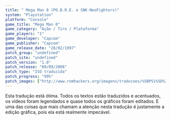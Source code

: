 ```yaml
---
title: " Mega Man 8 (PO.B.R.E. e SNK-NeoFighters)"
system: "Playstation"
platform: "Console"
game_title: "Mega Man 8"
game_category: "Ação / Tiro / Plataforma"
game_players: "1"
game_developer: "Capcom"
game_publisher: "Capcom"
game_release_date: "28/02/1997"
patch_group: "undefined"
patch_site: "undefined"
patch_version: "1.0"
patch_release: "09/09/2008"
patch_type: "ISO traduzida"
patch_progress: "99%"
patch_images: ["http://www.romhackers.org/imagens/traducoes/%5BPS1%5D%20Mega%20Man%208%20-%20POBRE%20e%20SNK-NeoFighters%20-%201.gif","http://www.romhackers.org/imagens/traducoes/%5BPS1%5D%20Mega%20Man%208%20-%20POBRE%20e%20SNK-NeoFighters%20-%202.gif","http://www.romhackers.org/imagens/traducoes/%5BPS1%5D%20Mega%20Man%208%20-%20POBRE%20e%20SNK-NeoFighters%20-%203.gif"]
---
```

Esta tradução está ótima. Todos os textos estão traduzidos e acentuados, os vídeos foram legendados e quase todos os gráficos foram editados. E uma das coisas que mais chamam a atenção nesta tradução é justamente a edição gráfica, pois ela está realmente impecável.
